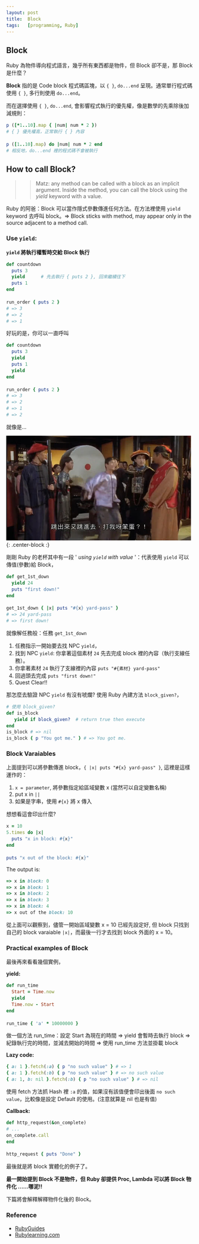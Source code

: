 ```yaml
---
layout: post
title:  Block
tags:	[programming, Ruby]
---
```


## Block  
Ruby 為物件導向程式語言，幾乎所有東西都是物件，但 Block 卻不是，那 Block 是什麼？

**Block** 指的是 Code block 程式碼區塊，以 `{ }`, `do...end` 呈現。通常單行程式碼使用 `{ }`, 多行則使用 `do...end`。

而在選擇使用 `{ }`, `do...end`, 會影響程式執行的優先權，像是數學的先乘除後加減規則：
```ruby
p ([*1..10].map { |num| num * 2 })
# { } 優先權高，正常執行 { } 內容

p ([1..10].map) do |num| num * 2 end
# 相反地，do...end 裡的程式碼不會被執行
```

## How to call Block?

>> Matz: any method can be called with a block as an implicit argument. Inside the method, you can call the block using the *yield* keyword with a value.

Ruby 的阿爸：Block 可以當作隱式參數傳進任何方法。在方法裡使用 `yield` keyword 去呼叫 block。=> Block sticks with method, may appear only in the source adjacent to a method call.

### Use `yield`:
**`yield` 將執行權暫時交給 Block 執行**
```ruby
def countdown
  puts 3  
  yield      # 先去執行 { puts 2 }, 回來繼續往下
  puts 1
end

run_order { puts 2 }
# => 3
# => 2
# => 1
```

好玩的是，你可以一直呼叫
```ruby
def countdown
  puts 3  
  yield      
  puts 1
  yield
end

run_order { puts 2 }
# => 3
# => 2
# => 1
# => 2
```

就像是...

![yield](/img/yield.jpeg){: .center-block :}

剛剛 Ruby 的老杯其中有一段 ' *using `yield` with value* '：代表使用 `yield` 可以傳值(參數)給 Block，
```ruby
def get_1st_down
  yield 24
  puts "first down!"
end

get_1st_down { |x| puts "#{x} yard-pass" }
# => 24 yard-pass
# => first down!
```

就像解任務般：任務 `get_1st_down`
1. 任務指示一開始要去找 NPC `yield`，
2. 找到 NPC `yield`: 你拿著這個素材 `24` 先去完成 block 裡的內容（執行支線任務）。
3. 你拿著素材 `24` 執行了支線裡的內容 `puts "#{素材} yard-pass"`
4. 回過頭去完成 `puts "first down!"`
5. Quest Clear!!

那怎麼去驗證 NPC `yield` 有沒有唬爛? 使用 Ruby 內建方法 `block_given?`，
```ruby
# 使用 block_given?
def is_block
   yield if block_given?  # return true then execute  
end
is_block # => nil
is_block { p "You got me." } # => You got me.
```

### Block Varaiables
上面提到可以將參數傳進 block，`{ |x| puts "#{x} yard-pass" }`, 這裡是這樣運作的：

1. `x = parameter`, 將參數指定給區域變數 x (當然可以自定變數名稱)
2. put x in `||`
3. 如果是字串，使用 `#{x}` 將 x 傳入

想想看這會印出什麼?
```ruby
x = 10
5.times do |x|
  puts "x in block: #{x}"
end

puts "x out of the block: #{x}"
```
The output is:
```ruby
=> x in block: 0
=> x in block: 1
=> x in block: 2
=> x in block: 3
=> x in block: 4
=> x out of the block: 10
```

從上面可以觀察到，儘管一開始區域變數 x = 10 已經先設定好, 但 block 只找到自己的 block varaiable `|x|`，而最後一行才去找到 block 外面的 x = 10。

### Practical examples of Block
最後再來看看幾個實例，

**yield:**
```ruby
def run_time
  Start = Time.now
  yield
  Time.now - Start
end

run_time { 'a' * 10000000 }
```
做一個方法 run_time：設定 Start 為現在的時間 => yield 會暫時去執行 block => 紀錄執行完的時間，並減去開始的時間 => 使用 run_time 方法並掛載 block

**Lazy code:**
```ruby
{ a: 1 }.fetch(:a) { p "no such value" } # => 1
{ a: 1 }.fetch(:b) { p "no such value" } # => no such value
{ a: 1, b: nil }.fetch(:b) { p "no such value" } # => nil
```

使用 fetch 方法抓 Hash 裡 `:a` 的值，如果沒有該值便會印出後面 `no such value`，比較像是設定 Default 的使用。(注意就算是 nil 也是有值)

**Callback:**  
```ruby
def http_request(&on_complete)
# ...
on_complete.call
end

http_request { puts "Done" }
```
最後就是將 block 實體化的例子了。

**最一開始提到 Block 不是物件，但 Ruby 卻提供 Proc, Lambda 可以將 Block 物件化  ......哪泥!!**

下篇將會解釋解釋物件化後的 Block。

### Reference
- [RubyGuides](https://www.rubyguides.com/2016/02/ruby-procs-and-lambdas/#Implicit_vs_Explicit_Blocks)
- [Rubylearning.com](http://rubylearning.com/satishtalim/ruby_blocks.html)

